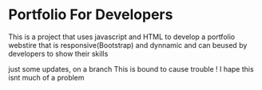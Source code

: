 # Portfolio For Developers  

This is a project that uses javascript and HTML to develop a portfolio webstire that is responsive(Bootstrap) and dynnamic and can beused by developers to show their skills

just some updates, on a branch
This  is bound to cause trouble !
I hape this isnt much of a problem